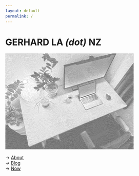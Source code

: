 ```yaml
---
layout: default
permalink: /
---
```

# GERHARD LA *(dot)* NZ

![Gerhard's desk](assets/desk.jpeg "Gerhard's desk")

→ [About](about)  
→ [Blog](blog)  
→ [Now](now)  
